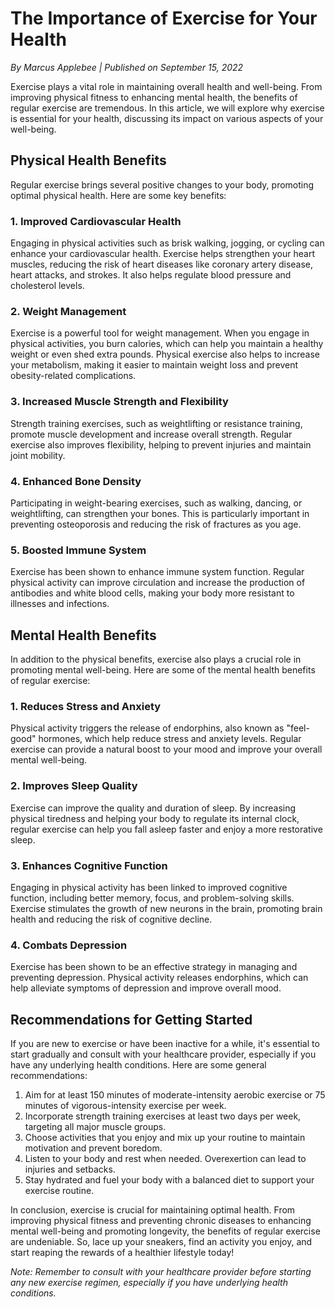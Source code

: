 # The Importance of Exercise for Your Health

*By Marcus Applebee | Published on September 15, 2022*

Exercise plays a vital role in maintaining overall health and well-being. From improving physical fitness to enhancing mental health, the benefits of regular exercise are tremendous. In this article, we will explore why exercise is essential for your health, discussing its impact on various aspects of your well-being.

## Physical Health Benefits

Regular exercise brings several positive changes to your body, promoting optimal physical health. Here are some key benefits:

### 1. Improved Cardiovascular Health

Engaging in physical activities such as brisk walking, jogging, or cycling can enhance your cardiovascular health. Exercise helps strengthen your heart muscles, reducing the risk of heart diseases like coronary artery disease, heart attacks, and strokes. It also helps regulate blood pressure and cholesterol levels.

### 2. Weight Management

Exercise is a powerful tool for weight management. When you engage in physical activities, you burn calories, which can help you maintain a healthy weight or even shed extra pounds. Physical exercise also helps to increase your metabolism, making it easier to maintain weight loss and prevent obesity-related complications.

### 3. Increased Muscle Strength and Flexibility

Strength training exercises, such as weightlifting or resistance training, promote muscle development and increase overall strength. Regular exercise also improves flexibility, helping to prevent injuries and maintain joint mobility.

### 4. Enhanced Bone Density

Participating in weight-bearing exercises, such as walking, dancing, or weightlifting, can strengthen your bones. This is particularly important in preventing osteoporosis and reducing the risk of fractures as you age.

### 5. Boosted Immune System

Exercise has been shown to enhance immune system function. Regular physical activity can improve circulation and increase the production of antibodies and white blood cells, making your body more resistant to illnesses and infections.

## Mental Health Benefits

In addition to the physical benefits, exercise also plays a crucial role in promoting mental well-being. Here are some of the mental health benefits of regular exercise:

### 1. Reduces Stress and Anxiety

Physical activity triggers the release of endorphins, also known as "feel-good" hormones, which help reduce stress and anxiety levels. Regular exercise can provide a natural boost to your mood and improve your overall mental well-being.

### 2. Improves Sleep Quality

Exercise can improve the quality and duration of sleep. By increasing physical tiredness and helping your body to regulate its internal clock, regular exercise can help you fall asleep faster and enjoy a more restorative sleep.

### 3. Enhances Cognitive Function

Engaging in physical activity has been linked to improved cognitive function, including better memory, focus, and problem-solving skills. Exercise stimulates the growth of new neurons in the brain, promoting brain health and reducing the risk of cognitive decline.

### 4. Combats Depression

Exercise has been shown to be an effective strategy in managing and preventing depression. Physical activity releases endorphins, which can help alleviate symptoms of depression and improve overall mood.

## Recommendations for Getting Started

If you are new to exercise or have been inactive for a while, it's essential to start gradually and consult with your healthcare provider, especially if you have any underlying health conditions. Here are some general recommendations:

1. Aim for at least 150 minutes of moderate-intensity aerobic exercise or 75 minutes of vigorous-intensity exercise per week.
2. Incorporate strength training exercises at least two days per week, targeting all major muscle groups.
3. Choose activities that you enjoy and mix up your routine to maintain motivation and prevent boredom.
4. Listen to your body and rest when needed. Overexertion can lead to injuries and setbacks.
5. Stay hydrated and fuel your body with a balanced diet to support your exercise routine.

In conclusion, exercise is crucial for maintaining optimal health. From improving physical fitness and preventing chronic diseases to enhancing mental well-being and promoting longevity, the benefits of regular exercise are undeniable. So, lace up your sneakers, find an activity you enjoy, and start reaping the rewards of a healthier lifestyle today!

*Note: Remember to consult with your healthcare provider before starting any new exercise regimen, especially if you have underlying health conditions.*

